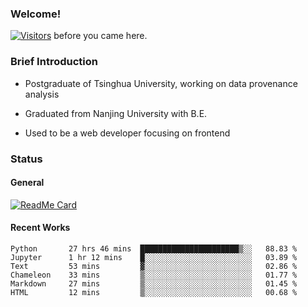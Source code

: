 ### Welcome!

[![Visitors](https://visitor-badge.laobi.icu/badge?page_id=HermitSun.HermitSun)]() before you came here.

### Brief Introduction

- Postgraduate of Tsinghua University, working on data provenance analysis

- Graduated from Nanjing University with B.E.

- Used to be a web developer focusing on frontend

### Status

#### General

[![ReadMe Card](https://github-readme-stats.hermitsun.vercel.app/api?username=HermitSun&count_private=true&show_icons=true)]()

#### Recent Works

<!--START_SECTION:waka-->

```text
Python       27 hrs 46 mins  ██████████████████████▒░░   88.83 %
Jupyter      1 hr 12 mins    █░░░░░░░░░░░░░░░░░░░░░░░░   03.89 %
Text         53 mins         ▓░░░░░░░░░░░░░░░░░░░░░░░░   02.86 %
Chameleon    33 mins         ▒░░░░░░░░░░░░░░░░░░░░░░░░   01.77 %
Markdown     27 mins         ▒░░░░░░░░░░░░░░░░░░░░░░░░   01.45 %
HTML         12 mins         ▒░░░░░░░░░░░░░░░░░░░░░░░░   00.68 %
```

<!--END_SECTION:waka-->
